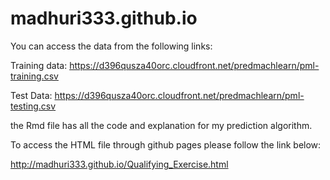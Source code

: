 # madhuri333.github.io

You can access the data from the following links:

Training data:
https://d396qusza40orc.cloudfront.net/predmachlearn/pml-training.csv

Test Data:
https://d396qusza40orc.cloudfront.net/predmachlearn/pml-testing.csv

the Rmd file has all the code and explanation for my prediction algorithm.

To access the HTML file through github pages please follow the link below:

http://madhuri333.github.io/Qualifying_Exercise.html
